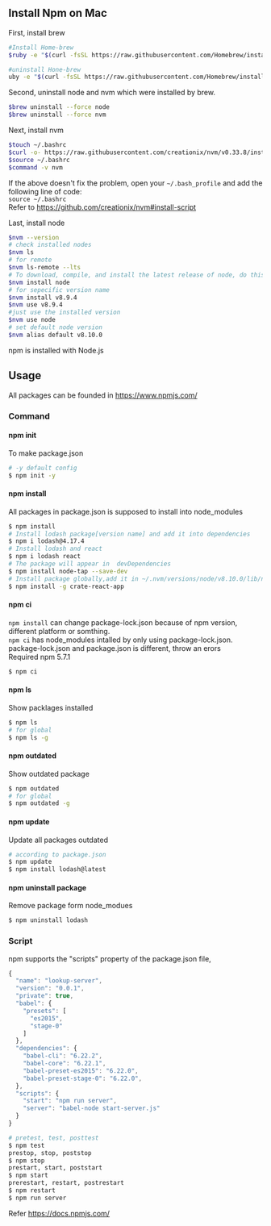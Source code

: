 ## Install Npm on Mac
First, install brew
``` bash
#Install Home-brew
$ruby -e "$(curl -fsSL https://raw.githubusercontent.com/Homebrew/install/master/install)"

#uninstall Hone-brew
uby -e "$(curl -fsSL https://raw.githubusercontent.com/Homebrew/install/master/uninstall)"
```
Second, uninstall node and nvm which were installed by brew.
``` bash
$brew uninstall --force node
$brew uninstall --force nvm
```
Next, install nvm
```bash
$touch ~/.bashrc
$curl -o- https://raw.githubusercontent.com/creationix/nvm/v0.33.8/install.sh | bash
$source ~/.bashrc
$command -v nvm 
```
If the above doesn't fix the problem, open your `~/.bash_profile` and add the following line of code:\
`source ~/.bashrc`\
Refer to https://github.com/creationix/nvm#install-script

Last, install node
```bash
$nvm --version
# check installed nodes
$nvm ls
# for remote 
$nvm ls-remote --lts
# To download, compile, and install the latest release of node, do this:
$nvm install node
# for sepecific version name
$nvm install v8.9.4
$nvm use v8.9.4
#just use the installed version
$nvm use node
# set default node version
$nvm alias default v8.10.0
```

npm is installed with Node.js
## Usage
All packages can be founded in https://www.npmjs.com/
### Command
#### npm init
To make package.json
```bash
# -y default config 
$ npm init -y
```
#### npm install
All packages in package.json is supposed to install into node_modules
```bash
$ npm install
# Install lodash package[version name] and add it into dependencies
$ npm i lodash@4.17.4
# Install lodash and react
$ npm i lodash react
# The package will appear in  devDependencies
$ npm install node-tap --save-dev
# Install package globally,add it in ~/.nvm/versions/node/v8.10.0/lib/node_modules/create-react-app
$ npm install -g crate-react-app
```
#### npm ci
`npm install` can change package-lock.json because of npm version, different platform or somthing.\
`npm ci` has node_modules intalled by only using package-lock.json. package-lock.json and package.json is different, throw an erors\
Required  npm 5.7.1 

``` bash
$ npm ci
```
#### npm ls
Show packlages installed
```bash
$ npm ls
# for global
$ npm ls -g
```
#### npm outdated
Show outdated package
```bash
$ npm outdated
# for global
$ npm outdated -g
```
#### npm update
Update all packages outdated
```bash
# according to package.json
$ npm update
$ npm install lodash@latest
```
#### npm uninstall package
Remove package form node_modues
```bash
$ npm uninstall lodash
``` 
### Script
npm supports the "scripts" property of the package.json file,
```javascript
{
  "name": "lookup-server",
  "version": "0.0.1",
  "private": true,
  "babel": {
    "presets": [
      "es2015",
      "stage-0"
    ]
  },
  "dependencies": {
    "babel-cli": "6.22.2",
    "babel-core": "6.22.1",
    "babel-preset-es2015": "6.22.0",
    "babel-preset-stage-0": "6.22.0",
  },
  "scripts": {
    "start": "npm run server",
    "server": "babel-node start-server.js"
  }
}

```
```bash
# pretest, test, posttest
$ npm test
prestop, stop, poststop
$ npm stop
prestart, start, poststart
$ npm start 
prerestart, restart, postrestart
$ npm restart
$ npm run server
```

Refer https://docs.npmjs.com/
